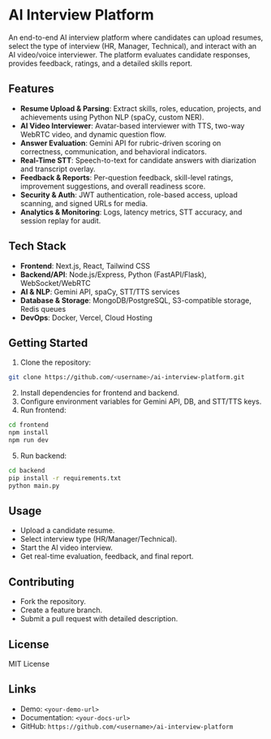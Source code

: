# AI Interview Platform

An end-to-end AI interview platform where candidates can upload resumes, select the type of interview (HR, Manager, Technical), and interact with an AI video/voice interviewer. The platform evaluates candidate responses, provides feedback, ratings, and a detailed skills report.

## Features

* **Resume Upload & Parsing**: Extract skills, roles, education, projects, and achievements using Python NLP (spaCy, custom NER).
* **AI Video Interviewer**: Avatar-based interviewer with TTS, two-way WebRTC video, and dynamic question flow.
* **Answer Evaluation**: Gemini API for rubric-driven scoring on correctness, communication, and behavioral indicators.
* **Real-Time STT**: Speech-to-text for candidate answers with diarization and transcript overlay.
* **Feedback & Reports**: Per-question feedback, skill-level ratings, improvement suggestions, and overall readiness score.
* **Security & Auth**: JWT authentication, role-based access, upload scanning, and signed URLs for media.
* **Analytics & Monitoring**: Logs, latency metrics, STT accuracy, and session replay for audit.

## Tech Stack

* **Frontend**: Next.js, React, Tailwind CSS
* **Backend/API**: Node.js/Express, Python (FastAPI/Flask), WebSocket/WebRTC
* **AI & NLP**: Gemini API, spaCy, STT/TTS services
* **Database & Storage**: MongoDB/PostgreSQL, S3-compatible storage, Redis queues
* **DevOps**: Docker, Vercel, Cloud Hosting

## Getting Started

1. Clone the repository:

```bash
git clone https://github.com/<username>/ai-interview-platform.git
```

2. Install dependencies for frontend and backend.
3. Configure environment variables for Gemini API, DB, and STT/TTS keys.
4. Run frontend:

```bash
cd frontend
npm install
npm run dev
```

5. Run backend:

```bash
cd backend
pip install -r requirements.txt
python main.py
```

## Usage

* Upload a candidate resume.
* Select interview type (HR/Manager/Technical).
* Start the AI video interview.
* Get real-time evaluation, feedback, and final report.

## Contributing

* Fork the repository.
* Create a feature branch.
* Submit a pull request with detailed description.

## License

MIT License

## Links

* Demo: `<your-demo-url>`
* Documentation: `<your-docs-url>`
* GitHub: `https://github.com/<username>/ai-interview-platform`
